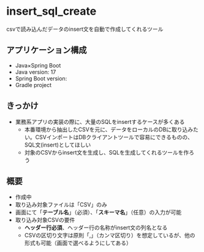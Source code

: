 # insert_sql_create
csvで読み込んだデータのinsert文を自動で作成してくれるツール

## アプリケーション構成
- Java×Spring Boot
- Java version: 17
- Spring Boot version: 
- Gradle project

## きっかけ
- 業務系アプリの実装の際に、大量のSQLをinsertするケースが多くある
  - 本番環境から抽出したCSVを元に、データをローカルのDBに取り込みたい。CSVインポートはDBクライアントツールで容易にできるものの、SQL文(insert)としてほしい
  - 対象のCSVからinsert文を生成し、SQLを生成してくれるツールを作ろう
  
## 概要
- 作成中
- 取り込み対象ファイルは「CSV」のみ
- 画面にて「**テーブル名**」（必須）、「**スキーマ名**」（任意）の入力が可能
- 取り込み対象CSVの要件
  - **ヘッダー行必須**、ヘッダー行の名称がinsert文の列名となる
  - CSVの区切り文字は原則「,」（カンマ区切り）を想定しているが、他の形式も可能（画面で選べるようにしてある）
